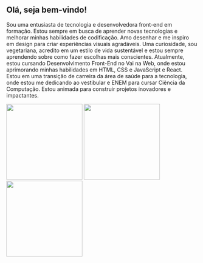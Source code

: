 ## Olá, seja bem-vindo!

Sou uma entusiasta de tecnologia e desenvolvedora front-end em formação. Estou sempre em busca de aprender novas tecnologias e melhorar minhas habilidades de codificação. Amo desenhar e me inspiro em design para criar experiências visuais agradáveis. Uma curiosidade, sou vegetariana, acredito em um estilo de vida sustentável e estou sempre aprendendo sobre como fazer escolhas mais conscientes.
Atualmente, estou cursando Desenvolvimento Front-End no Vai na Web, onde estou aprimorando minhas habilidades em HTML, CSS e JavaScript e React. Estou em uma transição de carreira da área de saúde para a tecnologia, onde estou me dedicando ao vestibular e ENEM para cursar Ciência da Computação. Estou animada para construir projetos inovadores e impactantes.

<p float="left">
  <img src="1.png" width="200" />
  <img src="2.png" width="200" />
  <img src="3.png.jpg" width="200" />
</p>
